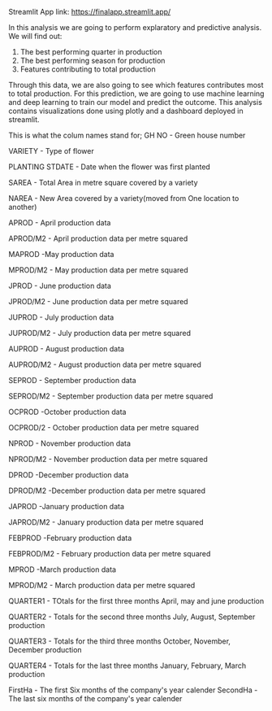 Streamlit App link: https://finalapp.streamlit.app/



In this analysis we are going to perform explaratory and predictive analysis. 
We will find out:

1. The best performing quarter in production
2. The best performing season for production
3. Features contributing to total production

Through this data, we are also going to see which features contributes most to total production. For this prediction, we are going to use machine learning and deep learning to train our model and predict the outcome. This analysis contains visualizations done using plotly and a dashboard deployed in streamlit. 

This is what the colum names stand for;
GH NO - Green house number

VARIETY - Type of flower

PLANTING STDATE - Date when the flower was first planted

SAREA - Total Area in metre square covered by a variety

NAREA - New Area covered by a variety(moved from One location to another)

APROD - April production data

APROD/M2 - April production data per metre squared

MAPROD -May production data

MPROD/M2 - May production data per metre squared


JPROD - June production data

JPROD/M2 - June production data per metre squared

JUPROD - July production data

JUPROD/M2 - July production data per metre squared

AUPROD - August production data

AUPROD/M2 - August production data per metre squared

SEPROD - September production data

SEPROD/M2 - September production data per metre squared

OCPROD -October production data

OCPROD/2 - October production data per metre squared

NPROD - November production data

NPROD/M2 - November production data per metre squared

DPROD -December production data

DPROD/M2 -December production data per metre squared

JAPROD -January production data

JAPROD/M2 - January production data per metre squared

FEBPROD -February production data

FEBPROD/M2 - February production data per metre squared

MPROD -March production data

MPROD/M2 - March production data per metre squared

QUARTER1 - TOtals for the first three months April, may and june production

QUARTER2 - Totals for the second three months July, August, September production

QUARTER3 - Totals for the third three months October, November, December production

QUARTER4 - Totals for the last three months January, February, March production

FirstHa - The first Six months of the company's year calender
SecondHa - The last six months of the company's year calender
